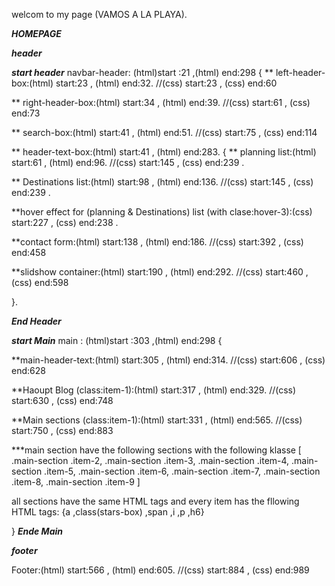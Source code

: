 welcom to my page (VAMOS A LA PLAYA).
            
            
***HOMEPAGE***

***header***

***start header***
navbar-header: (html)start :21 ,(html) end:298 {
** left-header-box:(html) start:23 , (html) end:32. //(css) start:23 , (css) end:60

** right-header-box:(html) start:34 , (html) end:39. //(css) start:61 , (css) end:73

** search-box:(html) start:41 , (html) end:51. //(css) start:75 , (css) end:114

** header-text-box:(html) start:41 , (html) end:283. {
** planning list:(html) start:61 , (html) end:96. //(css) start:145 , (css) end:239 .

** Destinations list:(html) start:98 , (html) end:136. //(css) start:145 , (css) end:239 .

**hover effect for (planning & Destinations) list (with clase:hover-3):(css) start:227 , (css) end:238 .

**contact form:(html) start:138 , (html) end:186. //(css) start:392 , (css) end:458

**slidshow container:(html) start:190 , (html) end:292. //(css) start:460 , (css) end:598

}.

***End Header***

***start Main***
main : (html)start :303 ,(html) end:298 {

**main-header-text:(html) start:305 , (html) end:314. //(css) start:606 , (css) end:628

**Haoupt Blog (class:item-1):(html) start:317 , (html) end:329. //(css) start:630 , (css) end:748

**Main sections (class:item-1):(html) start:331 , (html) end:565. //(css) start:750 , (css) end:883

***main section have the following sections with the following klasse [
  .main-section .item-2,
  .main-section .item-3,
  .main-section .item-4,
  .main-section .item-5,
  .main-section .item-6,
  .main-section .item-7,
  .main-section .item-8,
  .main-section .item-9   ]
  
  all sections have the same HTML tags and every item has the fllowing HTML tags: {a ,class(stars-box) ,span ,i ,p ,h6}
  
}
***Ende Main***

***footer***

Footer:(html) start:566 , (html) end:605. //(css) start:884 , (css) end:989
